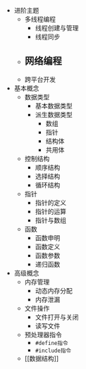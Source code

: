 - 进阶主题
	- 多线程编程
		- 线程创建与管理
		- 线程同步
	- 网络编程
		-
	- 跨平台开发
- 基本概念
	- 数据类型
		- 基本数据类型
		- 派生数据类型
			- 数组
			- 指针
			- 结构体
			- 共用体
	- 控制结构
		- 顺序结构
		- 选择结构
		- 循环结构
	- 指针
		- 指针的定义
		- 指针的运算
		- 指针与数组
	- 函数
		- 函数申明
		- 函数定义
		- 函数参数
		- 递归函数
- 高级概念
	- 内存管理
		- 动态内存分配
		- 内存泄漏
	- 文件操作
		- 文件打开与关闭
		- 读写文件
	- 预处理器指令
		- `#define指令`
		- `#include指令`
	- [[数据结构]]